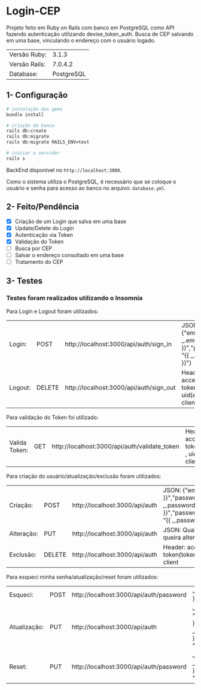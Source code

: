 # Login-CEP

Projeto feito em Ruby on Rails com banco em PostgreSQL como API fazendo autenticação utilizando devise_token_auth.
Busca de CEP salvando em uma base, vinculando o endereço com o usuário logado.

<table>
 <tr>
    <td>Versão Ruby:</td>
    <td>3.1.3</td>
 </tr>
 <tr>
    <td>Versão Rails:</td>
    <td>7.0.4.2</td>
 </tr>
 <tr>
    <td>Database:</td>
    <td>PostgreSQL</td>
 </tr>
</table>

## 1- Configuração
```bash
# instalação das gems
bundle install

# criação do banco
rails db:create
rails db:migrate
rails db:migrate RAILS_ENV=test

# iniciar o servidor
rails s
```
BackEnd disponível no `http://localhost:3000`.

Como o sistema utiliza o PostgreSQL, é necessário que se coloque o usuário e senha para acesso ao banco no arquivo: `database.yml`.

## 2- Feito/Pendência

- [x] Criação de um Login que salva em uma base
- [x] Update/Delete do Login
- [x] Autenticação via Token
- [x] Validação do Token
- [ ] Busca por CEP
- [ ] Salvar o endereço consultado em uma base
- [ ] Tratamento do CEP

## 3- Testes

### Testes foram realizados utilizando o Insomnia

Para Login e Logout foram utilizados:
<table>
 <tr>
    <td>Login:</td>
    <td>POST</td>
    <td>http://localhost:3000/api/auth/sign_in</td>
    <td>JSON: {"email": "{{ _.email }}","password": "{{ _.password }}"}</td>
 </tr>
 <tr>
    <td>Logout:</td>
    <td>DELETE</td>
    <td>http://localhost:3000/api/auth/sign_out</td>
    <td>Header: access-token{token} , uid{email} , client</td>
 </tr>
</table>

Para validação do Token foi utilizado:
<table>
 <tr>
    <td>Valida Token:</td>
    <td>GET</td>
    <td>http://localhost:3000/api/auth/validate_token</td>
    <td>Header: access-token{token} , uid{email} , client</td>
 </tr>
</table>

Para criação do usuário/atualização/exclusão foram utilizados:
<table>
 <tr>
    <td>Criação:</td>
    <td>POST</td>
    <td>http://localhost:3000/api/auth</td>
    <td>JSON: {"email": "{{ _.email }}","password": "{{ _.password }}","password_confirmation": "{{ _.password }}"}</td>
 </tr>
 <tr>
    <td>Alteração:</td>
    <td>PUT</td>
    <td>http://localhost:3000/api/auth</td>
    <td>JSON: Qualquer opção que queira alterar</td>
 </tr>
 <tr>
    <td>Exclusão:</td>
    <td>DELETE</td>
    <td>http://localhost:3000/api/auth</td>
    <td>Header: access-token{token} , uid{email} , client</td>
 </tr>
</table>

Para esqueci minha senha/atualização/reset foram utilizados:
<table>
 <tr>
    <td>Esqueci:</td>
    <td>POST</td>
    <td>http://localhost:3000/api/auth/password</td>
    <td>JSON: {"email": "{{ _.email }}"}</td>
 </tr>
 <tr>
    <td>Atualização:</td>
    <td>PUT</td>
    <td>http://localhost:3000/api/auth</td>
    <td>JSON: {"current_password": "{{ _.password }}","password": "{{ _.password }}","password_confirmation": "{{ _.password }}"}</td>
 </tr>
 <tr>
    <td>Reset:</td>
    <td>PUT</td>
    <td>http://localhost:3000/api/auth/password</td>
    <td>JSON: {"password": "{{ _.password }}","password_confirmation": "{{ _.password }}"}</td>
 </tr>
</table>


